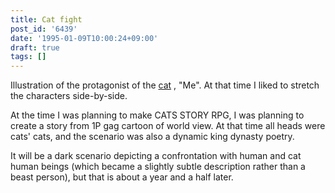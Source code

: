 ```yaml
---
title: Cat fight
post_id: '6439'
date: '1995-01-09T10:00:24+09:00'
draft: true
tags: []
---
```


Illustration of the protagonist of the [cat](https://danmaq.com/cats_story) , "Me". At that time I liked to stretch the characters side-by-side.

At the time I was planning to make CATS STORY RPG, I was planning to create a story from 1P gag cartoon of world view. At that time all heads were cats' cats, and the scenario was also a dynamic king dynasty poetry.

It will be a dark scenario depicting a confrontation with human and cat human beings (which became a slightly subtle description rather than a beast person), but that is about a year and a half later.

